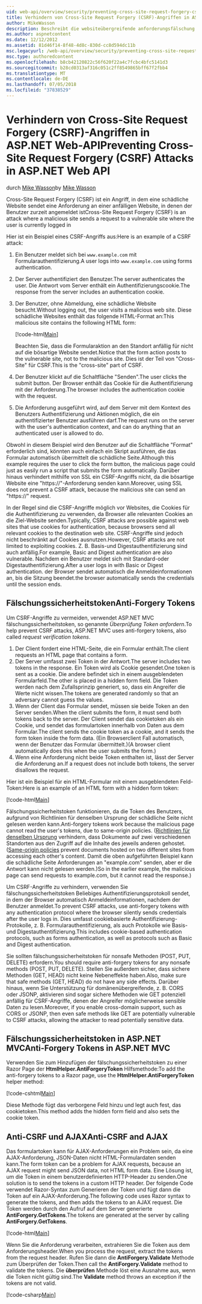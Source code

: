 ```yaml
---
uid: web-api/overview/security/preventing-cross-site-request-forgery-csrf-attacks
title: Verhindern von Cross-Site Request Forgery (CSRF)-Angriffen in ASP.NET Web-API | Microsoft-Dokumentation
author: MikeWasson
description: Beschreibt die websiteübergreifende anforderungsfälschung (CSRF)-Angriffe und Anti-CSRF-Measures in ASP.NET Web-API zu implementieren.
ms.author: aspnetcontent
ms.date: 12/12/2012
ms.assetid: 81d46f14-8f48-4d8c-830d-cc8d594dc11b
msc.legacyurl: /web-api/overview/security/preventing-cross-site-request-forgery-csrf-attacks
msc.type: authoredcontent
ms.openlocfilehash: b8cb42120822c56f620f22a4c7fcbc4bfc5141d3
ms.sourcegitcommit: b28cd0313af316c051c2ff8549865bff67f2fbb4
ms.translationtype: MT
ms.contentlocale: de-DE
ms.lasthandoff: 07/05/2018
ms.locfileid: "37838529"
---
```

<a name="preventing-cross-site-request-forgery-csrf-attacks-in-aspnet-web-api"></a><span data-ttu-id="e9ae3-103">Verhindern von Cross-Site Request Forgery (CSRF)-Angriffen in ASP.NET Web-API</span><span class="sxs-lookup"><span data-stu-id="e9ae3-103">Preventing Cross-Site Request Forgery (CSRF) Attacks in ASP.NET Web API</span></span>
====================
<span data-ttu-id="e9ae3-104">durch [Mike Wasson](https://github.com/MikeWasson)</span><span class="sxs-lookup"><span data-stu-id="e9ae3-104">by [Mike Wasson](https://github.com/MikeWasson)</span></span>

<span data-ttu-id="e9ae3-105">Cross-Site Request Forgery (CSRF) ist ein Angriff, in dem eine schädliche Website sendet eine Anforderung an einer anfälligen Website, in denen der Benutzer zurzeit angemeldet ist</span><span class="sxs-lookup"><span data-stu-id="e9ae3-105">Cross-Site Request Forgery (CSRF) is an attack where a malicious site sends a request to a vulnerable site where the user is currently logged in</span></span>

<span data-ttu-id="e9ae3-106">Hier ist ein Beispiel eines CSRF-Angriffs aus:</span><span class="sxs-lookup"><span data-stu-id="e9ae3-106">Here is an example of a CSRF attack:</span></span>

1. <span data-ttu-id="e9ae3-107">Ein Benutzer meldet sich bei `www.example.com` mit Formularauthentifizierung.</span><span class="sxs-lookup"><span data-stu-id="e9ae3-107">A user logs into `www.example.com` using forms authentication.</span></span>
2. <span data-ttu-id="e9ae3-108">Der Server authentifiziert den Benutzer.</span><span class="sxs-lookup"><span data-stu-id="e9ae3-108">The server authenticates the user.</span></span> <span data-ttu-id="e9ae3-109">Die Antwort vom Server enthält ein Authentifizierungscookie.</span><span class="sxs-lookup"><span data-stu-id="e9ae3-109">The response from the server includes an authentication cookie.</span></span>
3. <span data-ttu-id="e9ae3-110">Der Benutzer, ohne Abmeldung, eine schädliche Website besucht.</span><span class="sxs-lookup"><span data-stu-id="e9ae3-110">Without logging out, the user visits a malicious web site.</span></span> <span data-ttu-id="e9ae3-111">Diese schädliche Websites enthält das folgende HTML-Format an:</span><span class="sxs-lookup"><span data-stu-id="e9ae3-111">This malicious site contains the following HTML form:</span></span> 

    [!code-html[Main](preventing-cross-site-request-forgery-csrf-attacks/samples/sample1.html)]

    <span data-ttu-id="e9ae3-112">Beachten Sie, dass die Formularaktion an den Standort anfällig für nicht auf die bösartige Website sendet.</span><span class="sxs-lookup"><span data-stu-id="e9ae3-112">Notice that the form action posts to the vulnerable site, not to the malicious site.</span></span> <span data-ttu-id="e9ae3-113">Dies ist der Teil von "Cross-Site" für CSRF.</span><span class="sxs-lookup"><span data-stu-id="e9ae3-113">This is the "cross-site" part of CSRF.</span></span>
4. <span data-ttu-id="e9ae3-114">Der Benutzer klickt auf die Schaltfläche "Senden".</span><span class="sxs-lookup"><span data-stu-id="e9ae3-114">The user clicks the submit button.</span></span> <span data-ttu-id="e9ae3-115">Der Browser enthält das Cookie für die Authentifizierung mit der Anforderung.</span><span class="sxs-lookup"><span data-stu-id="e9ae3-115">The browser includes the authentication cookie with the request.</span></span>
5. <span data-ttu-id="e9ae3-116">Die Anforderung ausgeführt wird, auf dem Server mit dem Kontext des Benutzers Authentifizierung und Aktionen möglich, die ein authentifizierter Benutzer ausführen darf.</span><span class="sxs-lookup"><span data-stu-id="e9ae3-116">The request runs on the server with the user's authentication context, and can do anything that an authenticated user is allowed to do.</span></span>

<span data-ttu-id="e9ae3-117">Obwohl in diesem Beispiel wird den Benutzer auf die Schaltfläche "Format" erforderlich sind, könnten auch einfach ein Skript ausführen, die das Formular automatisch übermittelt die schädliche Seite.</span><span class="sxs-lookup"><span data-stu-id="e9ae3-117">Although this example requires the user to click the form button, the malicious page could just as easily run a script that submits the form automatically.</span></span> <span data-ttu-id="e9ae3-118">Darüber hinaus verhindert mithilfe von SSL ein CSRF-Angriffs nicht, da die bösartige Website eine "https://"-Anforderung senden kann.</span><span class="sxs-lookup"><span data-stu-id="e9ae3-118">Moreover, using SSL does not prevent a CSRF attack, because the malicious site can send an "https://" request.</span></span>

<span data-ttu-id="e9ae3-119">In der Regel sind die CSRF-Angriffe möglich vor Websites, die Cookies für die Authentifizierung zu verwenden, da Browser alle relevanten Cookies an die Ziel-Website senden.</span><span class="sxs-lookup"><span data-stu-id="e9ae3-119">Typically, CSRF attacks are possible against web sites that use cookies for authentication, because browsers send all relevant cookies to the destination web site.</span></span> <span data-ttu-id="e9ae3-120">CSRF-Angriffe sind jedoch nicht beschränkt auf Cookies ausnutzen.</span><span class="sxs-lookup"><span data-stu-id="e9ae3-120">However, CSRF attacks are not limited to exploiting cookies.</span></span> <span data-ttu-id="e9ae3-121">Z. B. Basis-und Digestauthentifizierung sind auch anfällig.</span><span class="sxs-lookup"><span data-stu-id="e9ae3-121">For example, Basic and Digest authentication are also vulnerable.</span></span> <span data-ttu-id="e9ae3-122">Nachdem ein Benutzer meldet sich mit Standard-oder Digestauthentifizierung.</span><span class="sxs-lookup"><span data-stu-id="e9ae3-122">After a user logs in with Basic or Digest authentication.</span></span> <span data-ttu-id="e9ae3-123">der Browser sendet automatisch die Anmeldeinformationen an, bis die Sitzung beendet.</span><span class="sxs-lookup"><span data-stu-id="e9ae3-123">the browser automatically sends the credentials until the session ends.</span></span>

## <a name="anti-forgery-tokens"></a><span data-ttu-id="e9ae3-124">Fälschungssicherheitstoken</span><span class="sxs-lookup"><span data-stu-id="e9ae3-124">Anti-Forgery Tokens</span></span>

<span data-ttu-id="e9ae3-125">Um CSRF-Angriffe zu vermeiden, verwendet ASP.NET MVC fälschungssicherheitstoken, so genannte *Überprüfung Token anfordern*.</span><span class="sxs-lookup"><span data-stu-id="e9ae3-125">To help prevent CSRF attacks, ASP.NET MVC uses anti-forgery tokens, also called *request verification tokens*.</span></span>

1. <span data-ttu-id="e9ae3-126">Der Client fordert eine HTML-Seite, die ein Formular enthält.</span><span class="sxs-lookup"><span data-stu-id="e9ae3-126">The client requests an HTML page that contains a form.</span></span>
2. <span data-ttu-id="e9ae3-127">Der Server umfasst zwei Token in der Antwort.</span><span class="sxs-lookup"><span data-stu-id="e9ae3-127">The server includes two tokens in the response.</span></span> <span data-ttu-id="e9ae3-128">Ein Token wird als Cookie gesendet.</span><span class="sxs-lookup"><span data-stu-id="e9ae3-128">One token is sent as a cookie.</span></span> <span data-ttu-id="e9ae3-129">Die andere befindet sich in einem ausgeblendeten Formularfeld.</span><span class="sxs-lookup"><span data-stu-id="e9ae3-129">The other is placed in a hidden form field.</span></span> <span data-ttu-id="e9ae3-130">Die Token werden nach dem Zufallsprinzip generiert, so, dass ein Angreifer die Werte nicht wissen.</span><span class="sxs-lookup"><span data-stu-id="e9ae3-130">The tokens are generated randomly so that an adversary cannot guess the values.</span></span>
3. <span data-ttu-id="e9ae3-131">Wenn der Client das Formular sendet, müssen sie beide Token an den Server senden.</span><span class="sxs-lookup"><span data-stu-id="e9ae3-131">When the client submits the form, it must send both tokens back to the server.</span></span> <span data-ttu-id="e9ae3-132">Der Client sendet das cookietoken als ein Cookie, und sendet das formulartoken innerhalb von Daten aus dem Formular.</span><span class="sxs-lookup"><span data-stu-id="e9ae3-132">The client sends the cookie token as a cookie, and it sends the form token inside the form data.</span></span> <span data-ttu-id="e9ae3-133">(Ein Browserclient Fall automatisch, wenn der Benutzer das Formular übermittelt.)</span><span class="sxs-lookup"><span data-stu-id="e9ae3-133">(A browser client automatically does this when the user submits the form.)</span></span>
4. <span data-ttu-id="e9ae3-134">Wenn eine Anforderung nicht beide Token enthalten ist, lässt der Server die Anforderung an.</span><span class="sxs-lookup"><span data-stu-id="e9ae3-134">If a request does not include both tokens, the server disallows the request.</span></span>

<span data-ttu-id="e9ae3-135">Hier ist ein Beispiel für ein HTML-Formular mit einem ausgeblendeten Feld-Token:</span><span class="sxs-lookup"><span data-stu-id="e9ae3-135">Here is an example of an HTML form with a hidden form token:</span></span>

[!code-html[Main](preventing-cross-site-request-forgery-csrf-attacks/samples/sample2.html)]

<span data-ttu-id="e9ae3-136">Fälschungssicherheitstoken funktionieren, da die Token des Benutzers, aufgrund von Richtlinien für denselben Ursprung der schädliche Seite nicht gelesen werden kann.</span><span class="sxs-lookup"><span data-stu-id="e9ae3-136">Anti-forgery tokens work because the malicious page cannot read the user's tokens, due to same-origin policies.</span></span> <span data-ttu-id="e9ae3-137">([Richtlinien für denselben Ursprung](http://www.w3.org/Security/wiki/Same_Origin_Policy) verhindern, dass Dokumente auf zwei verschiedenen Standorten aus den Zugriff auf die Inhalte des jeweils anderen gehostet.</span><span class="sxs-lookup"><span data-stu-id="e9ae3-137">([Same-origin policies](http://www.w3.org/Security/wiki/Same_Origin_Policy) prevent documents hosted on two different sites from accessing each other's content.</span></span> <span data-ttu-id="e9ae3-138">Damit die oben aufgeführten Beispiel kann die schädliche Seite Anforderungen an "example.com" senden, aber er die Antwort kann nicht gelesen werden.)</span><span class="sxs-lookup"><span data-stu-id="e9ae3-138">So in the earlier example, the malicious page can send requests to example.com, but it cannot read the response.)</span></span>

<span data-ttu-id="e9ae3-139">Um CSRF-Angriffe zu verhindern, verwenden Sie fälschungssicherheitstoken Beliebiges Authentifizierungsprotokoll sendet, in dem der Browser automatisch Anmeldeinformationen, nachdem der Benutzer anmeldet.</span><span class="sxs-lookup"><span data-stu-id="e9ae3-139">To prevent CSRF attacks, use anti-forgery tokens with any authentication protocol where the browser silently sends credentials after the user logs in.</span></span> <span data-ttu-id="e9ae3-140">Dies umfasst cookiebasierte Authentifizierung-Protokolle, z. B. Formularauthentifizierung, als auch Protokolle wie Basis-und Digestauthentifizierung.</span><span class="sxs-lookup"><span data-stu-id="e9ae3-140">This includes cookie-based authentication protocols, such as forms authentication, as well as protocols such as Basic and Digest authentication.</span></span>

<span data-ttu-id="e9ae3-141">Sie sollten fälschungssicherheitstoken für nonsafe Methoden (POST, PUT, DELETE) erfordern.</span><span class="sxs-lookup"><span data-stu-id="e9ae3-141">You should require anti-forgery tokens for any nonsafe methods (POST, PUT, DELETE).</span></span> <span data-ttu-id="e9ae3-142">Stellen Sie außerdem sicher, dass sichere Methoden (GET, HEAD) nicht keine Nebeneffekte haben.</span><span class="sxs-lookup"><span data-stu-id="e9ae3-142">Also, make sure that safe methods (GET, HEAD) do not have any side effects.</span></span> <span data-ttu-id="e9ae3-143">Darüber hinaus, wenn Sie Unterstützung für domänenübergreifende, z. B. CORS oder JSONP, aktivieren sind sogar sichere Methoden wie GET potenziell anfällig für CSRF-Angriffe, denen der Angreifer möglicherweise sensible Daten zu lesen.</span><span class="sxs-lookup"><span data-stu-id="e9ae3-143">Moreover, if you enable cross-domain support, such as CORS or JSONP, then even safe methods like GET are potentially vulnerable to CSRF attacks, allowing the attacker to read potentially sensitive data.</span></span>

## <a name="anti-forgery-tokens-in-aspnet-mvc"></a><span data-ttu-id="e9ae3-144">Fälschungssicherheitstoken in ASP.NET MVC</span><span class="sxs-lookup"><span data-stu-id="e9ae3-144">Anti-Forgery Tokens in ASP.NET MVC</span></span>

<span data-ttu-id="e9ae3-145">Verwenden Sie zum Hinzufügen der fälschungssicherheitstoken zu einer Razor Page der **HtmlHelper.AntiForgeryToken** Hilfsmethode:</span><span class="sxs-lookup"><span data-stu-id="e9ae3-145">To add the anti-forgery tokens to a Razor page, use the **HtmlHelper.AntiForgeryToken** helper method:</span></span>

[!code-cshtml[Main](preventing-cross-site-request-forgery-csrf-attacks/samples/sample3.cshtml)]

<span data-ttu-id="e9ae3-146">Diese Methode fügt das verborgene Feld hinzu und legt auch fest, das cookietoken.</span><span class="sxs-lookup"><span data-stu-id="e9ae3-146">This method adds the hidden form field and also sets the cookie token.</span></span>

## <a name="anti-csrf-and-ajax"></a><span data-ttu-id="e9ae3-147">Anti-CSRF und AJAX</span><span class="sxs-lookup"><span data-stu-id="e9ae3-147">Anti-CSRF and AJAX</span></span>

<span data-ttu-id="e9ae3-148">Das formulartoken kann für AJAX-Anforderungen ein Problem sein, da eine AJAX-Anforderung, JSON-Daten nicht HTML-Formulardaten senden kann.</span><span class="sxs-lookup"><span data-stu-id="e9ae3-148">The form token can be a problem for AJAX requests, because an AJAX request might send JSON data, not HTML form data.</span></span> <span data-ttu-id="e9ae3-149">Eine Lösung ist, um die Token in einem benutzerdefinierten HTTP-Header zu senden.</span><span class="sxs-lookup"><span data-stu-id="e9ae3-149">One solution is to send the tokens in a custom HTTP header.</span></span> <span data-ttu-id="e9ae3-150">Der folgende Code verwendet Razor-Syntax zum Generieren der Token und fügt dann die Token auf ein AJAX-Anforderung.</span><span class="sxs-lookup"><span data-stu-id="e9ae3-150">The following code uses Razor syntax to generate the tokens, and then adds the tokens to an AJAX request.</span></span> <span data-ttu-id="e9ae3-151">Die Token werden durch den Aufruf auf dem Server generierte **AntiForgery.GetTokens**.</span><span class="sxs-lookup"><span data-stu-id="e9ae3-151">The tokens are generated at the server by calling **AntiForgery.GetTokens**.</span></span>

[!code-html[Main](preventing-cross-site-request-forgery-csrf-attacks/samples/sample4.html)]

<span data-ttu-id="e9ae3-152">Wenn Sie die Anforderung verarbeiten, extrahieren Sie die Token aus dem Anforderungsheader.</span><span class="sxs-lookup"><span data-stu-id="e9ae3-152">When you process the request, extract the tokens from the request header.</span></span> <span data-ttu-id="e9ae3-153">Rufen Sie dann die **AntiForgery.Validate** Methode zum Überprüfen der Token.</span><span class="sxs-lookup"><span data-stu-id="e9ae3-153">Then call the **AntiForgery.Validate** method to validate the tokens.</span></span> <span data-ttu-id="e9ae3-154">Die **überprüfen** Methode löst eine Ausnahme aus, wenn die Token nicht gültig sind.</span><span class="sxs-lookup"><span data-stu-id="e9ae3-154">The **Validate** method throws an exception if the tokens are not valid.</span></span>

[!code-csharp[Main](preventing-cross-site-request-forgery-csrf-attacks/samples/sample5.cs)]
